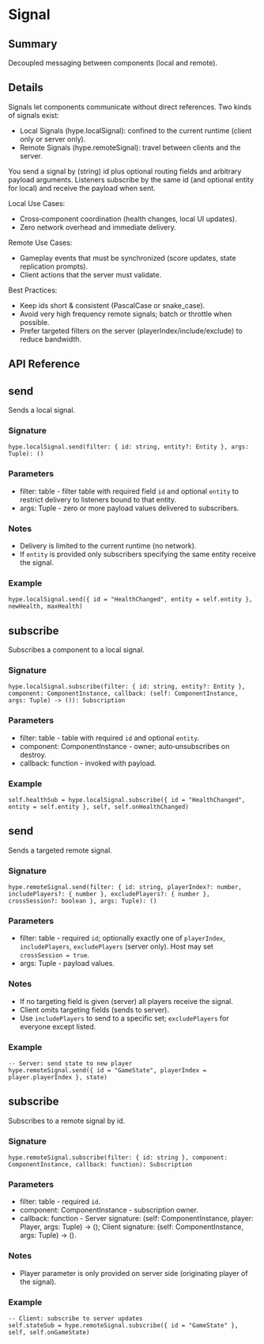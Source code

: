 # Signal
## Summary
Decoupled messaging between components (local and remote).

## Details
Signals let components communicate without direct references. Two kinds of signals exist:
- Local Signals (hype.localSignal): confined to the current runtime (client only or server only).
- Remote Signals (hype.remoteSignal): travel between clients and the server.

You send a signal by (string) id plus optional routing fields and arbitrary payload arguments. Listeners subscribe
by the same id (and optional entity for local) and receive the payload when sent.

Local Use Cases:
- Cross‑component coordination (health changes, local UI updates).
- Zero network overhead and immediate delivery.

Remote Use Cases:
- Gameplay events that must be synchronized (score updates, state replication prompts).
- Client actions that the server must validate.

Best Practices:
- Keep ids short & consistent (PascalCase or snake_case).
- Avoid very high frequency remote signals; batch or throttle when possible.
- Prefer targeted filters on the server (playerIndex/include/exclude) to reduce bandwidth.

## API Reference

## send

Sends a local signal.

### Signature

```luau
hype.localSignal.send(filter: { id: string, entity?: Entity }, args: Tuple): ()
```

### Parameters
- filter: table - filter table with required field `id` and optional `entity` to restrict delivery to listeners bound to that entity.
- args: Tuple - zero or more payload values delivered to subscribers.

### Notes
- Delivery is limited to the current runtime (no network).
- If `entity` is provided only subscribers specifying the same entity receive the signal.

### Example

```luau
hype.localSignal.send({ id = "HealthChanged", entity = self.entity }, newHealth, maxHealth)
```

## subscribe

Subscribes a component to a local signal.

### Signature

```luau
hype.localSignal.subscribe(filter: { id: string, entity?: Entity }, component: ComponentInstance, callback: (self: ComponentInstance, args: Tuple) -> ()): Subscription
```

### Parameters
- filter: table - table with required `id` and optional `entity`.
- component: ComponentInstance - owner; auto‑unsubscribes on destroy.
- callback: function - invoked with payload.

### Example

```luau
self.healthSub = hype.localSignal.subscribe({ id = "HealthChanged", entity = self.entity }, self, self.onHealthChanged)
```

## send

Sends a targeted remote signal.

### Signature

```luau
hype.remoteSignal.send(filter: { id: string, playerIndex?: number, includePlayers?: { number }, excludePlayers?: { number }, crossSession?: boolean }, args: Tuple): ()
```

### Parameters
- filter: table - required `id`; optionally exactly one of `playerIndex`, `includePlayers`, `excludePlayers` (server only). Host may set `crossSession = true`.
- args: Tuple - payload values.

### Notes
- If no targeting field is given (server) all players receive the signal.
- Client omits targeting fields (sends to server).
- Use `includePlayers` to send to a specific set; `excludePlayers` for everyone except listed.

### Example

```luau
-- Server: send state to new player
hype.remoteSignal.send({ id = "GameState", playerIndex = player.playerIndex }, state)
```

## subscribe

Subscribes to a remote signal by id.

### Signature

```luau
hype.remoteSignal.subscribe(filter: { id: string }, component: ComponentInstance, callback: function): Subscription
```

### Parameters
- filter: table - required `id`.
- component: ComponentInstance - subscription owner.
- callback: function - Server signature: (self: ComponentInstance, player: Player, args: Tuple) -> (); Client signature: (self: ComponentInstance, args: Tuple) -> ().

### Notes
- Player parameter is only provided on server side (originating player of the signal).

### Example

```luau
-- Client: subscribe to server updates
self.stateSub = hype.remoteSignal.subscribe({ id = "GameState" }, self, self.onGameState)
```
